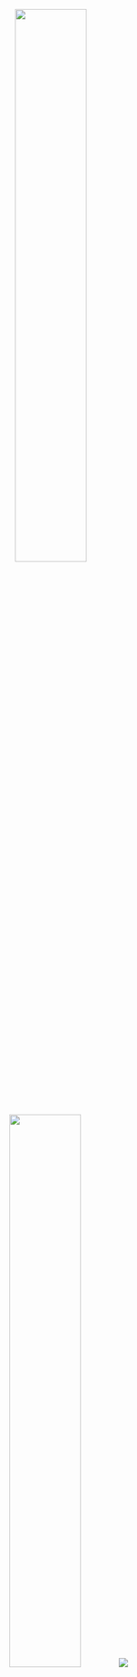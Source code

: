 <p align="center">
  <img height="50%" width="auto" src ="https://github-readme-stats.vercel.app/api?username=007G&show_icons=true&count_private=true&theme=darcula&hide_border=true&hide=issues,contribs&bg_color=00000000">
  <img height="50%" width="auto" src ="https://github-readme-stats.vercel.app/api/top-langs/?username=007G&layout=compact&hide_border=true&theme=darcula&bg_color=00000000&langs_count=6&hide=jupyter%20notebook,tex,css,php">
  <img src ="https://github-readme-streak-stats.herokuapp.com?user=007G&theme=darcula&hide_border=true&background=FFFFFF00">
  <br>
  <br>
  
</p>

